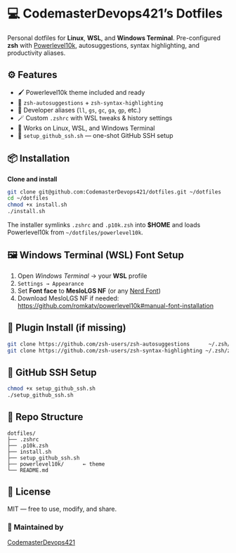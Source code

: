 # 💻 CodemasterDevops421’s Dotfiles

Personal dotfiles for **Linux**, **WSL**, and **Windows Terminal**. Pre-configured **zsh** with [Powerlevel10k](https://github.com/romkatv/powerlevel10k), autosuggestions, syntax highlighting, and productivity aliases.

## ⚙️ Features  
- 🖌 Powerlevel10k theme included and ready  
- 🧠 `zsh-autosuggestions` + `zsh-syntax-highlighting`  
- 🚀 Developer aliases (`ll`, `gs`, `gc`, `ga`, `gp`, etc.)  
- 🪄 Custom `.zshrc` with WSL tweaks & history settings  
- 📂 Works on Linux, WSL, and Windows Terminal  
- 🔐 `setup_github_ssh.sh` — one-shot GitHub SSH setup  

## 📦 Installation  

**Clone and install**  
```bash
git clone git@github.com:CodemasterDevops421/dotfiles.git ~/dotfiles
cd ~/dotfiles
chmod +x install.sh
./install.sh
```
The installer symlinks `.zshrc` and `.p10k.zsh` into **$HOME** and loads Powerlevel10k from `~/dotfiles/powerlevel10k`.

## 🖼 Windows Terminal (WSL) Font Setup  
1. Open *Windows Terminal* → your **WSL** profile  
2. `Settings → Appearance`  
3. Set **Font face** to **MesloLGS NF** (or any [Nerd Font](https://www.nerdfonts.com/font-downloads))  
4. Download MesloLGS NF if needed: <https://github.com/romkatv/powerlevel10k#manual-font-installation>

## 🧩 Plugin Install (if missing)  
```bash
git clone https://github.com/zsh-users/zsh-autosuggestions      ~/.zsh/zsh-autosuggestions
git clone https://github.com/zsh-users/zsh-syntax-highlighting ~/.zsh/zsh-syntax-highlighting
```

## 🔐 GitHub SSH Setup  
```bash
chmod +x setup_github_ssh.sh
./setup_github_ssh.sh
```

## 📁 Repo Structure  
```
dotfiles/
├── .zshrc
├── .p10k.zsh
├── install.sh
├── setup_github_ssh.sh
├── powerlevel10k/      ← theme
└── README.md
```

## 🤝 License  
MIT — free to use, modify, and share.

### 🙌 Maintained by  
[CodemasterDevops421](https://github.com/CodemasterDevops421)
